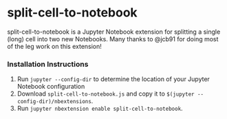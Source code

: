 # split-cell-to-notebook
split-cell-to-notebook is a Jupyter Notebook extension for splitting a single (long)
cell into two new Notebooks. Many thanks to @jcb91 for doing most of the leg work on this
extension!

### Installation Instructions
1. Run `jupyter --config-dir` to determine the location of your Jupyter Notebook configuration
2. Download `split-cell-to-notebook.js` and copy it to `$(jupyter --config-dir)/nbextensions`.
3. Run `jupyter nbextension enable split-cell-to-notebook`.
